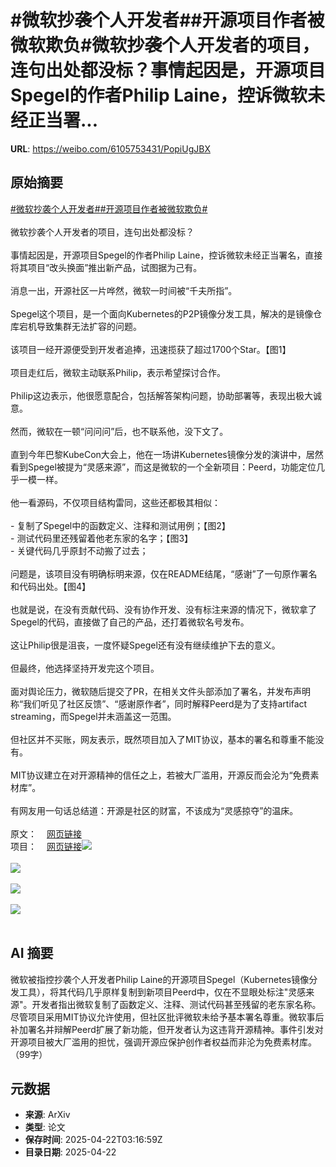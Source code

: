# #微软抄袭个人开发者##开源项目作者被微软欺负#微软抄袭个人开发者的项目，连句出处都没标？事情起因是，开源项目Spegel的作者Philip Laine，控诉微软未经正当署...

**URL**: https://weibo.com/6105753431/PopiUgJBX

## 原始摘要

<a href="https://m.weibo.cn/search?containerid=231522type%3D1%26t%3D10%26q%3D%23%E5%BE%AE%E8%BD%AF%E6%8A%84%E8%A2%AD%E4%B8%AA%E4%BA%BA%E5%BC%80%E5%8F%91%E8%80%85%23&amp;extparam=%23%E5%BE%AE%E8%BD%AF%E6%8A%84%E8%A2%AD%E4%B8%AA%E4%BA%BA%E5%BC%80%E5%8F%91%E8%80%85%23" data-hide=""><span class="surl-text">#微软抄袭个人开发者#</span></a><a href="https://m.weibo.cn/search?containerid=231522type%3D1%26t%3D10%26q%3D%23%E5%BC%80%E6%BA%90%E9%A1%B9%E7%9B%AE%E4%BD%9C%E8%80%85%E8%A2%AB%E5%BE%AE%E8%BD%AF%E6%AC%BA%E8%B4%9F%23&amp;extparam=%23%E5%BC%80%E6%BA%90%E9%A1%B9%E7%9B%AE%E4%BD%9C%E8%80%85%E8%A2%AB%E5%BE%AE%E8%BD%AF%E6%AC%BA%E8%B4%9F%23" data-hide=""><span class="surl-text">#开源项目作者被微软欺负#</span></a><br><br>微软抄袭个人开发者的项目，连句出处都没标？<br><br>事情起因是，开源项目Spegel的作者Philip Laine，控诉微软未经正当署名，直接将其项目“改头换面”推出新产品，试图据为己有。<br><br>消息一出，开源社区一片哗然，微软一时间被“千夫所指”。<br><br>Spegel这个项目，是一个面向Kubernetes的P2P镜像分发工具，解决的是镜像仓库宕机导致集群无法扩容的问题。<br><br>该项目一经开源便受到开发者追捧，迅速揽获了超过1700个Star。【图1】<br><br>项目走红后，微软主动联系Philip，表示希望探讨合作。<br><br>Philip这边表示，他很愿意配合，包括解答架构问题，协助部署等，表现出极大诚意。<br><br>然而，微软在一顿“问问问”后，也不联系他，没下文了。<br><br>直到今年巴黎KubeCon大会上，他在一场讲Kubernetes镜像分发的演讲中，居然看到Spegel被提为“灵感来源”，而这是微软的一个全新项目：Peerd，功能定位几乎一模一样。<br><br>他一看源码，不仅项目结构雷同，这些还都极其相似：<br><br>- 复制了Spegel中的函数定义、注释和测试用例；【图2】<br>- 测试代码里还残留着他老东家的名字；【图3】<br>- 关键代码几乎原封不动搬了过去；<br><br>问题是，该项目没有明确标明来源，仅在README结尾，“感谢”了一句原作署名和代码出处。【图4】<br><br>也就是说，在没有贡献代码、没有协作开发、没有标注来源的情况下，微软拿了Spegel的代码，直接做了自己的产品，还打着微软名号发布。<br><br>这让Philip很是沮丧，一度怀疑Spegel还有没有继续维护下去的意义。<br><br>但最终，他选择坚持开发完这个项目。<br><br>面对舆论压力，微软随后提交了PR，在相关文件头部添加了署名，并发布声明称“我们听见了社区反馈”、“感谢原作者”，同时解释Peerd是为了支持artifact streaming，而Spegel并未涵盖这一范围。<br><br>但社区并不买账，网友表示，既然项目加入了MIT协议，基本的署名和尊重不能没有。<br><br>MIT协议建立在对开源精神的信任之上，若被大厂滥用，开源反而会沦为“免费素材库”。<br><br>有网友用一句话总结道：开源是社区的财富，不该成为“灵感掠夺”的温床。<br><br>原文：<a href="https://weibo.cn/sinaurl?u=https%3A%2F%2Fphiliplaine.com%2Fposts%2Fgetting-forked-by-microsoft%2F" data-hide=""><span class="url-icon"><img style="width: 1rem;height: 1rem" src="https://h5.sinaimg.cn/upload/2015/09/25/3/timeline_card_small_web_default.png" referrerpolicy="no-referrer"></span><span class="surl-text">网页链接</span></a><br>项目：<a href="https://weibo.cn/sinaurl?u=https%3A%2F%2Fgithub.com%2Fspegel-org%2Fspegel" data-hide=""><span class="url-icon"><img style="width: 1rem;height: 1rem" src="https://h5.sinaimg.cn/upload/2015/09/25/3/timeline_card_small_web_default.png" referrerpolicy="no-referrer"></span><span class="surl-text">网页链接</span></a><img style="" src="https://tvax1.sinaimg.cn/large/006Fd7o3gy1i0pcwyi53tj30zk0mcds5.jpg" referrerpolicy="no-referrer"><br><br><img style="" src="https://tvax4.sinaimg.cn/large/006Fd7o3gy1i0pcwztzftj312m17kdtj.jpg" referrerpolicy="no-referrer"><br><br><img style="" src="https://tvax2.sinaimg.cn/large/006Fd7o3gy1i0pcx2fov3j30ik059gnm.jpg" referrerpolicy="no-referrer"><br><br><img style="" src="https://tvax1.sinaimg.cn/large/006Fd7o3gy1i0pcx3vapaj30o3032wfq.jpg" referrerpolicy="no-referrer"><br><br>

## AI 摘要

微软被指控抄袭个人开发者Philip Laine的开源项目Spegel（Kubernetes镜像分发工具），将其代码几乎原样复制到新项目Peerd中，仅在不显眼处标注"灵感来源"。开发者指出微软复制了函数定义、注释、测试代码甚至残留的老东家名称。尽管项目采用MIT协议允许使用，但社区批评微软未给予基本署名尊重。微软事后补加署名并辩解Peerd扩展了新功能，但开发者认为这违背开源精神。事件引发对开源项目被大厂滥用的担忧，强调开源应保护创作者权益而非沦为免费素材库。（99字）

## 元数据

- **来源**: ArXiv
- **类型**: 论文
- **保存时间**: 2025-04-22T03:16:59Z
- **目录日期**: 2025-04-22

